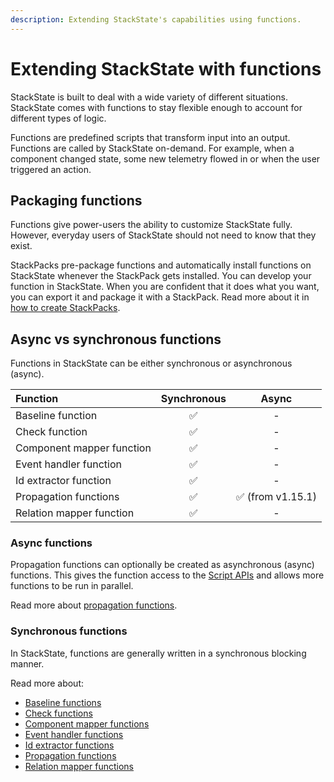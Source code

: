 ```yaml
---
description: Extending StackState's capabilities using functions.
---
```


# Extending StackState with functions

StackState is built to deal with a wide variety of different situations. StackState comes with functions to stay flexible enough to account for different types of logic.

Functions are predefined scripts that transform input into an output. Functions are called by StackState on-demand. For example, when a component changed state, some new telemetry flowed in or when the user triggered an action.

## Packaging functions

Functions give power-users the ability to customize StackState fully. However, everyday users of StackState should not need to know that they exist.

StackPacks pre-package functions and automatically install functions on StackState whenever the StackPack gets installed. You can develop your function in StackState. When you are confident that it does what you want, you can export it and package it with a StackPack. Read more about it in [how to create StackPacks](/stackpacks/about-stackpacks.md).

## Async vs synchronous functions

Functions in StackState can be either synchronous or asynchronous (async).

| Function | Synchronous | Async |
|:---|:---:|:---:|
| Baseline function | ✅ | - |
| Check function | ✅ | - |
| Component mapper function | ✅ | - |
| Event handler function | ✅ | - |
| Id extractor function | ✅ | - |
| Propagation functions | ✅| ✅ \(from v1.15.1\) |
| Relation mapper function | ✅ | - |


### Async functions

Propagation functions can optionally be created as asynchronous (async) functions. This gives the function access to the [Script APIs](/develop/reference/scripting/) and allows more functions to be run in parallel.

Read more about [propagation functions](/configure/topology/propagation.md#custom-propagation-functions).

### Synchronous functions

In StackState, functions are generally written in a synchronous blocking manner.

Read more about:

- [Baseline functions](/use/baselining.md#baseline-functions)
- [Check functions](/configure/telemetry/checks_and_streams.md#check-functions)
- [Component mapper functions](/use/introduction-to-stackstate/mapping_functions.md)
- [Event handler functions](/use/health-state-and-alerts/configure-alerts.md#alerting-using-event-handlers)
- [Id extractor functions](/use/introduction-to-stackstate/id_extraction.md)
- [Propagation functions](/configure/topology/propagation.md#custom-propagation-functions)
- [Relation mapper functions](/use/introduction-to-stackstate/mapping_functions.md)
